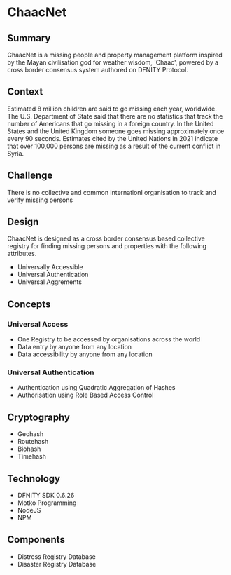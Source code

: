 # ChaacNet

## Summary
ChaacNet is a missing people and property management platform inspired by the Mayan civilisation god for weather wisdom, 'Chaac', powered by a cross border consensus system authored on DFNITY Protocol. 

## Context
Estimated 8 million children are said to go missing each year, worldwide. The U.S. Department of State said that there are no statistics that track the number of Americans that go missing in a foreign country. In the United States and the United Kingdom someone goes missing approximately once every 90 seconds. Estimates cited by the United Nations in 2021 indicate that over 100,000 persons are missing as a result of the current conflict in Syria. 

## Challenge
There is no collective and common internationl organisation to track and verify missing persons

## Design
ChaacNet is designed as a cross border consensus based collective registry for finding missing persons and properties with the following attributes.
- Universally Accessible
- Universal Authentication
- Universal Aggrements

## Concepts

### Universal Access
- One Registry to be accessed by organisations across the world
- Data entry by anyone from any location
- Data accessibility by anyone from any location 

### Universal Authentication
- Authentication using Quadratic Aggregation of Hashes
- Authorisation using Role Based Access Control

## Cryptography
- Geohash
- Routehash
- Biohash
- Timehash

## Technology
- DFNITY SDK 0.6.26
- Motko Programming
- NodeJS
- NPM

## Components
- Distress Registry Database
- Disaster Registry Database
